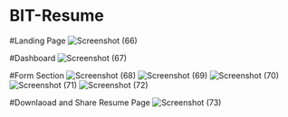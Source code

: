 # BIT-Resume



#Landing Page
![Screenshot (66)](https://github.com/user-attachments/assets/f2da7ca9-56f5-4247-9158-86af3f0c2c83)

#Dashboard
![Screenshot (67)](https://github.com/user-attachments/assets/8d6d96d6-6f37-4cd3-b1d8-4abc8c036042)

#Form Section
![Screenshot (68)](https://github.com/user-attachments/assets/17c3fdf5-3b0e-45c1-b571-9e5c2c114873)
![Screenshot (69)](https://github.com/user-attachments/assets/f8c3657b-c6a8-4739-9c97-966553615da2)
![Screenshot (70)](https://github.com/user-attachments/assets/3132b7c6-504b-4b15-95eb-f0d32405b13e)
![Screenshot (71)](https://github.com/user-attachments/assets/a570f7d5-2d12-4abd-96fb-fb20fc216fc2)
![Screenshot (72)](https://github.com/user-attachments/assets/78e01a33-a6be-4984-887d-b30f3cc08397)

#Downlaoad and Share Resume Page
![Screenshot (73)](https://github.com/user-attachments/assets/13613b95-976a-4606-95b7-62baaa68c1bf)
